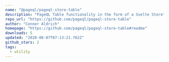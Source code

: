 ```yaml
---
name: "@pageql/pageql-store-table"
description: "PageQL Table functionality in the form of a Svelte Store"
repo_url: "https://github.com/pageql/pageql-store-table"
author: "Conner Aldrich"
homepage: "https://github.com/pageql/pageql-store-table#readme"
downloads: 5
updated: "2020-08-07T07:13:21.762Z"
github_stars: 2
tags: 
  - utility
---
```

